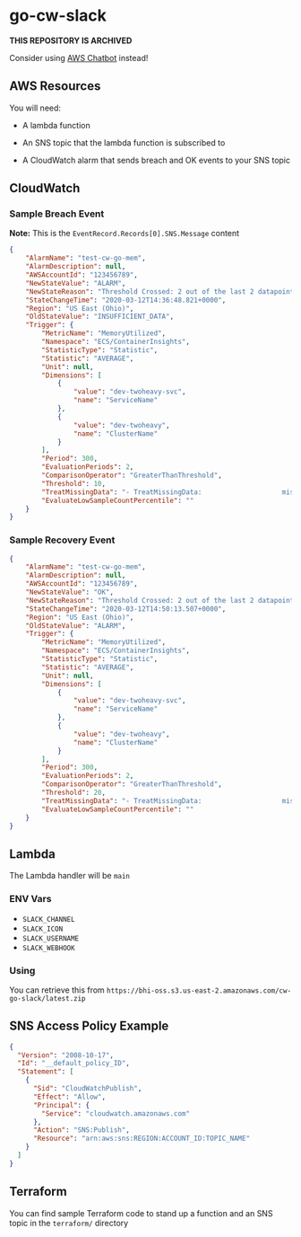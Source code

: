 # go-cw-slack

**THIS REPOSITORY IS ARCHIVED**

Consider using [AWS Chatbot](https://aws.amazon.com/chatbot/) instead!

## AWS Resources

You will need:

- A lambda function

- An SNS topic that the lambda function is subscribed to

- A CloudWatch alarm that sends breach and OK events to your SNS topic

## CloudWatch

### Sample Breach Event

**Note:** This is the `EventRecord.Records[0].SNS.Message` content

```json
{
    "AlarmName": "test-cw-go-mem",
    "AlarmDescription": null,
    "AWSAccountId": "123456789",
    "NewStateValue": "ALARM",
    "NewStateReason": "Threshold Crossed: 2 out of the last 2 datapoints [14.0 (12/03/20 14:31:00), 14.0 (12/03/20 14:26:00)] were greater than the threshold (10.0) (minimum 2 datapoints for OK -> ALARM transition).",
    "StateChangeTime": "2020-03-12T14:36:48.821+0000",
    "Region": "US East (Ohio)",
    "OldStateValue": "INSUFFICIENT_DATA",
    "Trigger": {
        "MetricName": "MemoryUtilized",
        "Namespace": "ECS/ContainerInsights",
        "StatisticType": "Statistic",
        "Statistic": "AVERAGE",
        "Unit": null,
        "Dimensions": [
            {
                "value": "dev-twoheavy-svc",
                "name": "ServiceName"
            },
            {
                "value": "dev-twoheavy",
                "name": "ClusterName"
            }
        ],
        "Period": 300,
        "EvaluationPeriods": 2,
        "ComparisonOperator": "GreaterThanThreshold",
        "Threshold": 10,
        "TreatMissingData": "- TreatMissingData:                    missing",
        "EvaluateLowSampleCountPercentile": ""
    }
}
```

### Sample Recovery Event

```json
{
    "AlarmName": "test-cw-go-mem",
    "AlarmDescription": null,
    "AWSAccountId": "123456789",
    "NewStateValue": "OK",
    "NewStateReason": "Threshold Crossed: 2 out of the last 2 datapoints [14.0 (12/03/20 14:45:00), 14.0 (12/03/20 14:40:00)] were not greater than the threshold (20.0) (minimum 1 datapoint for ALARM -> OK transition).",
    "StateChangeTime": "2020-03-12T14:50:13.507+0000",
    "Region": "US East (Ohio)",
    "OldStateValue": "ALARM",
    "Trigger": {
        "MetricName": "MemoryUtilized",
        "Namespace": "ECS/ContainerInsights",
        "StatisticType": "Statistic",
        "Statistic": "AVERAGE",
        "Unit": null,
        "Dimensions": [
            {
                "value": "dev-twoheavy-svc",
                "name": "ServiceName"
            },
            {
                "value": "dev-twoheavy",
                "name": "ClusterName"
            }
        ],
        "Period": 300,
        "EvaluationPeriods": 2,
        "ComparisonOperator": "GreaterThanThreshold",
        "Threshold": 20,
        "TreatMissingData": "- TreatMissingData:                    missing",
        "EvaluateLowSampleCountPercentile": ""
    }
}
```

## Lambda

The Lambda handler will be `main`

### ENV Vars

- `SLACK_CHANNEL`
- `SLACK_ICON`
- `SLACK_USERNAME`
- `SLACK_WEBHOOK`

### Using

You can retrieve this from `https://bhi-oss.s3.us-east-2.amazonaws.com/cw-go-slack/latest.zip`

## SNS Access Policy Example

```json
{
  "Version": "2008-10-17",
  "Id": "__default_policy_ID",
  "Statement": [
    {
      "Sid": "CloudWatchPublish",
      "Effect": "Allow",
      "Principal": {
        "Service": "cloudwatch.amazonaws.com"
      },
      "Action": "SNS:Publish",
      "Resource": "arn:aws:sns:REGION:ACCOUNT_ID:TOPIC_NAME"
    }
  ]
}
```

## Terraform

You can find sample Terraform code to stand up a function and an SNS topic in the `terraform/` directory
